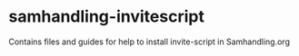 # samhandling-invitescript
Contains files and guides for help to install invite-script in Samhandling.org
